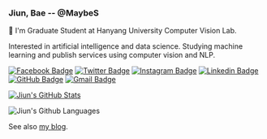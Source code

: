 ### Jiun, Bae -- @MaybeS

👋 I'm Graduate Student at Hanyang University Computer Vision Lab. 

Interested in artificial intelligence and data science. Studying machine learning and publish services using computer vision and NLP.

[![Facebook Badge](https://img.shields.io/badge/-Facebook-3b5998?style=flat-square&logo=facebook&logoColor=white&link=https://www.facebook.com/MayTryArk/)](https://www.facebook.com/utilforever/)
[![Twitter Badge](https://img.shields.io/badge/-Twitter-00acee?style=flat-square&logo=twitter&logoColor=white&link=https://twitter.com/utilforever/)](https://twitter.com/maytryark/)
[![Instagram Badge](https://img.shields.io/badge/-Instagram-8a3ab9?style=flat-square&logo=Instagram&logoColor=white&link=http://instagram.com/bae.jiun)](http://instagram.com/bae.jiun)
[![Linkedin Badge](https://img.shields.io/badge/-LinkedIn-0e76a8?style=flat-square&logo=Linkedin&logoColor=white&link=https://www.linkedin.com/in/chan-ho-ohk-3a902a80/)](https://www.linkedin.com/in/jiun-bae/)
[![GitHub Badge](https://img.shields.io/badge/-GitHub-333?style=flat-square&logo=GitHub&logoColor=white&link=https://www.github.com/MaybeS)](https://www.github.com/MaybeS)
[![Gmail Badge](https://img.shields.io/badge/-Gmail-B23121?style=flat-square&logo=Gmail&logoColor=white&link=mailto:utilForever@gmail.com)](mailto:jiunbae.dev@gmail.com)

[![Jiun's GitHub Stats](https://github-readme-stats.vercel.app/api?username=MaybeS)](https://github.com/MaybeS/MaybeS)

![Jiun's Github Languages](https://github-readme-stats.vercel.app/api/top-langs/?username=MaybeS&theme=blue-green)

See also [my blog](https://blog.jiun.dev/about).
